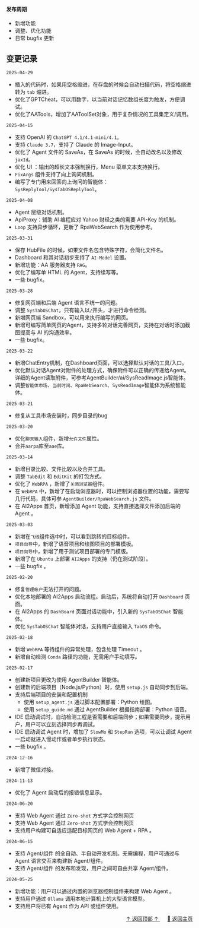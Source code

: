 <a name="readme-top"></a>

#### 发布周期

- 新增功能
- 调整、优化功能
- 日常 bugfix 更新

## 变更记录
`2025-04-29`
- 插入的代码时，如果用空格缩进，在存盘的时候会自动扫描代码，将空格缩进转为 `tab` 缩进。
- 优化了GPTCheat，可以用数字，以当前对话记忆数组长度为触发，方便调试。
- 优化了AATools，增加了AAToolSet对象，用于复杂情况的工具集定义/调用。

`2025-04-15`
- 支持 OpenAI 的 `ChatGPT 4.1/4.1-mini/4.1`。
- 支持 `Claude 3.7`，支持了 Claude 的 Image-Input。
- 优化了 Agent 文件的 SaveAs，在 SaveAs 的时候，会自动改名以及修改 `jaxId`。
- 优化 UI ：输出的超长文本强制换行，Menu 菜单文本支持换行。
- `FixArgs` 组件支持了向上询问机制。
- 编写了专门用来回答向上询问的智能体：`SysReplyTool/SysTabOSReplyTool`。

`2025-04-08`
- Agent 层级对话机制。
- ApiProxy：辅助 AI 编程应对 Yahoo 财经之类的需要 API-Key 的机制。
- `Loop` 支持异步循环，更新了 RpaWebSearch 作为使用参考。

`2025-03-31`
- 保存 HubFile 的时候，如果文件名包含特殊字符，会简化文件名。
- Dashboard 和其对话初步支持了 `AI-Model` 设置。
- 新增功能：AA 服务器支持 `RAG`。
- 优化了编写单 HTML 的 Agent，支持续写等。
- 一些 bugfix。

`2025-03-28`
- 修复网页端和后端 Agent 语言不统一的问题。
- 调整 `SysTabOSChat`，只有输入以`/`开头，才进行命令检测。
- 新增网页端 Sandbox，可以用来执行编写的网页。
- 新增可编写简单网页的Agent，支持多轮对话完善网页，支持在对话时添加截图提高与 AI 的沟通效率。
- 一些 bugfix。

`2025-03-22`
- 新增ChatEntry机制，在Dashboard页面，可以选择默认对话的工具/入口。
- 优化默认对话Agent对附件的处理方式，确保附件可以正确的传递给Agent。详细的Agent读取附件，可参考AgentBuilder/ai/SysReadImage.js智能体。
- 调整`智能体市场`、`当前时间`、`RpaWebSearch`、`SysReadImage`智能体为系统智能体。

`2025-03-21`
- 修复从工具市场安装时，同步目录的bug

`2025-03-20`
- 优化`聊天输入`组件，新增`允许文件`属性。
- 合并`aarpa`库至`aae`库。

`2025-03-14`
- 新增目录比较、文件比较以及合并工具。
- 调整 `TabEdit` 和 `EditKit` 的打包方式。
- 优化了 `WebRPA` ，新增了`关闭浏览器`组件。
- 在 `WebRPA` 中，新增了在启动浏览器时，可以控制浏览器位置的功能，需要写几行代码，具体可参 `AgentBuilder/RpaWebSearch.js` 文件。
- 在 AI2Apps 首页，新增添加 Agent 功能，支持直接选择文件添加后端的 Agent 。

`2025-03-03`
- 新增在`飞线`组件选中时，可以看到跳转的目标组件。
- `项目向导`中，新增了语音项目和绘图项目的部署模板。
- `项目向导`中，新增了用于测试项目部署的专门模版。
- 新增了在 `Ubuntu` 上部署 `AI2Apps` 的支持（仍在测试阶段）。
- 一些 bugfix 。

`2025-02-20`
- 修复`管理帐户`无法打开的问题。
- 优化本地部署的 AI2Apps 启动流程。启动后，系统将自动打开 `Dashboard` 页面。
- 在 AI2Apps 的 `DashBoard` 页面对话功能中，引入新的 `SysTabOSChat` 智能体。
- 优化 `SysTabOSChat` 智能体对话，支持用户直接输入 `TabOS` 命令。

`2025-02-18`
- 新增 `WebRPA` 等待组件的异常处理，包含处理 Timeout 。
- 新增自动检测 `Conda` 路径的功能，无需用户手动填写。

`2025-02-17`
- 创建新项目更改为使用 AgentBuilder 智能体。
- 创建新的后端项目（Node.js/Python）时，使用 `setup.js` 自动同步到后端。
- 支持后端项目的安装和配置机制
  - 使用 `setup_agent.js` 通过脚本配置部署：Python 绘图。
  - 使用 `setup_guide.md` 通过 AgentBuilder 根据指南部署：Python 语音。
- IDE 启动调试时，自动检测工程是否需要和后端同步；如果需要同步，提示用户，用户可以立刻选择同步再调试。
- IDE 启动调试 Agent 时，增加了 `SlowMo` 和 `StepRun` 选项，可以让调试 Agent 一启动就进入慢动作或者单步执行状态。
- 一些 bugfix 。

`2024-12-16`
- 新增了微信对接。

`2024-11-13`
- 优化了 Agent 启动后的报错信息显示。

`2024-06-20`
- 支持 Web Agent 通过 `Zero-shot` 方式学会控制网页
- 支持 Web Agent 通过 `Zero-shot` 方式学会控制网页
- 支持用户构建可自适应适配目标网页的 Web Agent + RPA 。

`2024-06-15`
- 支持 Agent/组件 的全自动、半自动开发机制。无需编程，用户可通过与 Agent 语言交互来构建新 Agent/组件。
- 支持 Agent/组件 的发布和发现，用户之间可自由共享 Agent/组件。

`2024-05-25`
- 新增功能：用户可以通过内置的浏览器控制组件来构建 Web Agent 。
- 支持用户通过 `Ollama` 调用本地计算机上的大型语言模型。
- 支持用户将已有 Agent 作为 API 或组件使用。
 
<p align="right" >
  <a href="#readme-top">
    ↑ 返回顶部 ↑
  </a>&nbsp;&nbsp;&nbsp;&nbsp;
  <a href="./README-zh_CN.md">
    🔗 返回主页
  </a>
</p>
